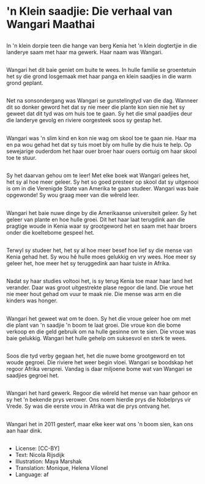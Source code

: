 # 'n Klein saadjie: Die verhaal van Wangari Maathai

##
In 'n klein dorpie teen die hange van berg Kenia het 'n klein dogtertjie in die landerye saam met haar ma gewerk. Haar naam was Wangari.

##
Wangari het dit baie geniet om buite te wees. In hulle familie se groentetuin het sy die grond losgemaak met haar panga en klein saadjies in die warm grond geplant.

##
Net na sonsondergang was Wangari se gunstelingtyd van die dag. Wanneer dit so donker geword het dat sy nie meer die plante kon sien nie het sy geweet dat dit tyd was om huis toe te gaan. Sy het die smal paadjies deur die landerye gevolg en riviere oorgesteek soos sy gestap het.

##
Wangari was 'n slim kind en kon nie wag om skool toe te gaan nie. Haar ma en pa wou gehad het dat sy tuis moet bly om hulle by die huis te help. Op sewejarige ouderdom het haar ouer broer haar ouers oortuig om haar skool toe te stuur.

##
Sy het daarvan gehou om te leer! Met elke boek wat Wangari gelees het, het sy al hoe meer geleer. Sy het so goed presteer op skool dat sy uitgenooi is om in die Verenigde State van Amerika te gaan studeer. Wangari was baie opgewonde! Sy wou graag meer van die wêreld leer.

##
Wangari het baie nuwe dinge by die Amerikaanse universiteit geleer. Sy het geleer van plante en hoe hulle groei. Dit het haar laat terugdink aan die pragtige woude in Kenia waar sy grootgeword het en saam met haar broers onder die koeltebome gespeel het.

##
Terwyl sy studeer het, het sy al hoe meer besef hoe lief sy die mense van Kenia gehad het. Sy wou hê hulle moes gelukkig en vry wees. Hoe meer sy geleer het, hoe meer het sy teruggedink aan haar tuiste in Afrika.

##
Nadat sy haar studies voltooi het, is sy terug Kenia toe maar haar land het verander. Daar was groot uitgestrekte plase regoor die land. Die vroue het nie meer hout gehad om vuur te maak nie. Die mense was arm en die kinders was honger.

##
Wangari het geweet wat om te doen. Sy het die vroue geleer hoe om met die plant van 'n saadjie 'n boom te laat groei. Die vroue kon die bome verkoop en die geld gebruik om na hulle gesinne om te sien. Die vroue was baie gelukkig. Wangari het hulle gehelp om suksesvol en sterk te wees.

##
Soos die tyd verby gegaan het, het die nuwe bome grootgeword en tot woude gegroei. Die riviere het weer begin vloei. Wangari se boodskap het regoor Afrika versprei. Vandag is daar miljoene bome wat van Wangari se saadjies gegroei het.

##
Wangari het hard gewerk. Regoor die wêreld het mense van haar gehoor en sy het 'n bekende prys verower. Ons noem hierdie prys die Nobelprys vir Vrede. Sy was die eerste vrou in Afrika wat die prys ontvang het.

##
Wangari het in 2011 gesterf, maar elke keer wat ons 'n boom sien, kan ons aan haar dink.

##
* License: [CC-BY]
* Text: Nicola Rijsdijk
* Illustration: Maya Marshak
* Translation: Monique, Helena Vilonel
* Language: af
